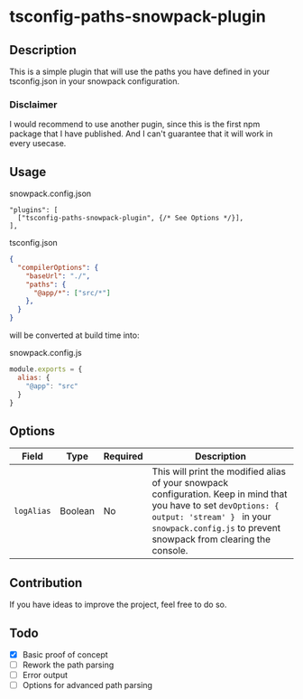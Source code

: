 # tsconfig-paths-snowpack-plugin

## Description
This is a simple plugin that will use the paths you have defined in your tsconfig.json in your snowpack configuration.

### Disclaimer
I would recommend to use another pugin, since this is the first npm package that I have published. And I can't guarantee that it will work in every usecase.

## Usage

snowpack.config.json
```
"plugins": [
  ["tsconfig-paths-snowpack-plugin", {/* See Options */}],
],
```

tsconfig.json
```json
{
  "compilerOptions": {
    "baseUrl": "./",
    "paths": {
      "@app/*": ["src/*"]
    },
  }
}
```

will be converted at build time into:

snowpack.config.js
```js
module.exports = {
  alias: {
    "@app": "src"
  }
}
```

## Options
| Field      | Type    | Required | Description                                                        |
|------------|---------|----------|--------------------------------------------------------------------|
| `logAlias` | Boolean | No       | This will print the modified alias of your snowpack configuration. Keep in mind that you have to set `devOptions: { output: 'stream' } ` in your `snowpack.config.js` to prevent snowpack from clearing the console. |


## Contribution
If you have ideas to improve the project, feel free to do so.

## Todo
- [x] Basic proof of concept
- [ ] Rework the path parsing
- [ ] Error output
- [ ] Options for advanced path parsing